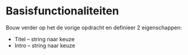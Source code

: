 # Basisfunctionaliteiten

Bouw verder op het de vorige opdracht en definieer 2 eigenschappen:
- Titel – string naar keuze
- Intro – string naar keuze


